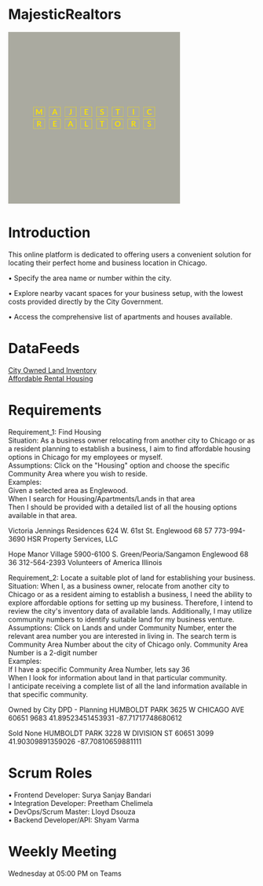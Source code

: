 # MajesticRealtors
<img src="https://github.com/PreethamGoud/MajesticRealtors/blob/Feature/wwwroot/assets/img/Majestic Realtors-logos/Majestic Realtors-logos.jpeg" width="350" alt="accessibility text">

# Introduction
This online platform is dedicated to offering users a convenient solution for locating their perfect home and business location in Chicago.

• Specify the area name or number within the city.

• Explore nearby vacant spaces for your business setup, with the lowest costs provided directly by the City Government.

• Access the comprehensive list of apartments and houses available.   <br/>  

# DataFeeds

<a href="https://data.cityofchicago.org/resource/aksk-kvfp.json">City Owned Land Inventory </a><br/>
<a href="https://data.cityofchicago.org/resource/s6ha-ppgi.json">Affordable Rental Housing </a><br/>

# Requirements

Requirement_1: Find Housing  <br/> 
Situation: As a business owner relocating from another city to Chicago or as a resident planning to establish a business, I aim to find affordable housing options in Chicago for my employees or myself.  <br/>
Assumptions: Click on the "Housing" option and choose the specific Community Area where you wish to reside.  <br/>
Examples:  <br/>
Given a selected area as Englewood.  <br/>
When I search for Housing/Apartments/Lands in that area  <br/>
Then I should be provided with a detailed list of all the housing options available in that area. <br/>

Victoria Jennings Residences	624 W. 61st St.	Englewood	68
57	773-994-3690	HSR Property Services, LLC

Hope Manor Village	5900-6100 S. Green/Peoria/Sangamon	Englewood	68
36	312-564-2393	Volunteers of America Illinois

Requirement_2: Locate a suitable plot of land for establishing your business.  <br/>
Situation: When I, as a business owner, relocate from another city to Chicago or as a resident aiming to establish a business, I need the ability to explore affordable options for setting up my business. Therefore, I intend to review the city's inventory data of available lands. Additionally, I may utilize community numbers to identify suitable land for my business venture.  <br/>
Assumptions: Click on Lands and under Community Number, enter the relevant area number you are interested in living in.
The search term is Community Area Number about the city of Chicago only. Community Area Number is a 2-digit number 
 <br/>
Examples:  <br/>
If I have a specific Community Area Number, lets say 36  <br/>
When I look for information about land in that particular community.  <br/>
I anticipate receiving a complete list of all the land information available in that specific community.  <br/>

Owned by City	DPD - Planning	HUMBOLDT PARK	3625 W CHICAGO AVE	60651	9683	41.89523451453931	-87.71717748680612

Sold	None	HUMBOLDT PARK	3228 W DIVISION ST	60651	3099	41.90309891359026	-87.70810659881111

# Scrum Roles

•	Frontend Developer: Surya Sanjay Bandari  <br/>
•	Integration Developer: Preetham Chelimela  <br/>
•	DevOps/Scrum Master: Lloyd Dsouza  <br/>
•	Backend Developer/API: Shyam Varma  <br/>

# Weekly Meeting

Wednesday at 05:00 PM on Teams



